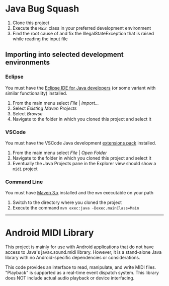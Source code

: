 # Java Bug Squash
1. Clone this project
1. Execute the `Main` class in your preferred development environment
1. Find the root cause of and fix the IllegalStateException that is raised while reading the input file

## Importing into selected development environments
### Eclipse

You must have the [Eclipse IDE for Java developers](https://www.eclipse.org/downloads/packages/release/2020-12/r/eclipse-ide-java-developers) (or some variant with similar functionality) installed.

1. From the main menu select _File_ | _Import..._
1. Select _Existing Maven Projects_
1. Select _Browse_ 
1. Navigate to the folder in which you cloned this project and select it

### VSCode

You must have the VSCode Java development [extensions pack](https://marketplace.visualstudio.com/items?itemName=vscjava.vscode-java-pack) installed.

1. From the main menu select _File_ | _Open Folder_
1. Navigate to the folder in which you cloned this project and select it
1. Eventually the Java Projects pane in the Explorer view should show a `midi` project

### Command Line

You must have [Maven 3.x](https://maven.apache.org/download.cgi) installed and the `mvn` executable on your path

1. Switch to the directory where you cloned the project
1. Execute the command `mvn exec:java -Dexec.mainClass=Main`

---

# Android MIDI Library

This project is mainly for use with Android applications that do not have access to Java's javax.sound.midi library. However, it is a stand-alone Java library with no Android-specific dependencies or considerations.

This code provides an interface to read, manipulate, and write MIDI files. "Playback" is supported as a real-time event dispatch system. This library does NOT include actual audio playback or device interfacing.
